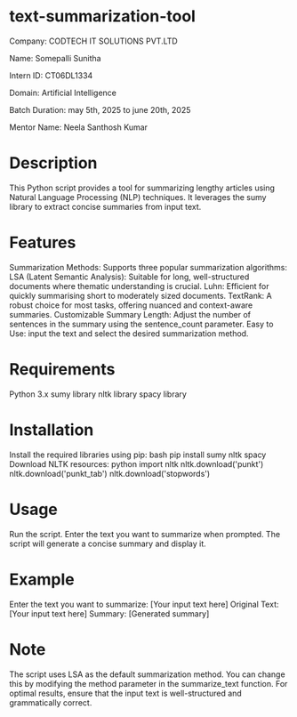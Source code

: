 # text-summarization-tool
Company: CODTECH IT SOLUTIONS PVT.LTD

Name: Somepalli Sunitha

Intern ID: CT06DL1334

Domain: Artificial Intelligence

Batch Duration: may 5th, 2025 to june 20th, 2025

Mentor Name: Neela Santhosh Kumar

# Description
This Python script provides a tool for summarizing lengthy articles using Natural Language Processing (NLP) techniques. It leverages the sumy library to extract concise summaries from input text.

# Features
Summarization Methods: Supports three popular summarization algorithms:
LSA (Latent Semantic Analysis): Suitable for long, well-structured documents where thematic understanding is crucial.
Luhn: Efficient for quickly summarising short to moderately sized documents.
TextRank: A robust choice for most tasks, offering nuanced and context-aware summaries.
Customizable Summary Length: Adjust the number of sentences in the summary using the sentence_count parameter.
Easy to Use: input the text and select the desired summarization method.

# Requirements
Python 3.x
sumy library
nltk library
spacy library

# Installation
Install the required libraries using pip: bash pip install sumy nltk spacy
Download NLTK resources:
python import nltk nltk.download('punkt') nltk.download('punkt_tab') nltk.download('stopwords')

# Usage
Run the script.
Enter the text you want to summarize when prompted.
The script will generate a concise summary and display it.

# Example
Enter the text you want to summarize: [Your input text here] Original Text: [Your input text here] Summary: [Generated summary]

# Note
The script uses LSA as the default summarization method. You can change this by modifying the method parameter in the summarize_text function.
For optimal results, ensure that the input text is well-structured and grammatically correct.
